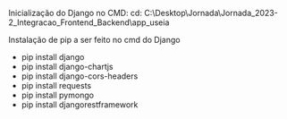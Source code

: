 Inicialização do Django no CMD:
cd: C:\Desktop\Jornada\Jornada_2023-2_Integracao_Frontend_Backend\app_useia

Instalação de pip a ser feito no cmd do Django

- pip install django
- pip install django-chartjs
- pip install django-cors-headers
- pip install requests
- pip install pymongo
- pip install djangorestframework
